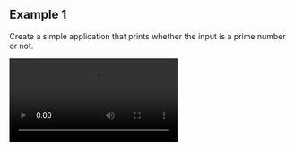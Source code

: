 ## Example 1

Create a simple application that prints whether the input is a prime number or not.

<div>
  <video controls src="https://user-images.githubusercontent.com/54884571/156785472-0c8c094c-8863-45ef-b9ab-21fb2a8408d0.mp4"></video>
</div>

